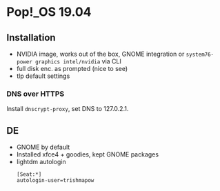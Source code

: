 # Pop!_OS 19.04

## Installation
- NVIDIA image, works out of the box, GNOME integration or `system76-power graphics intel/nvidia` via CLI
- full disk enc. as prompted (nice to see)
- tlp default settings

### DNS over HTTPS
Install `dnscrypt-proxy`, set DNS to 127.0.2.1.

## DE
- GNOME by default
- Installed xfce4 + goodies, kept GNOME packages
- lightdm autologin
  ```
  [Seat:*]
  autologin-user=trishmapow
  ```
